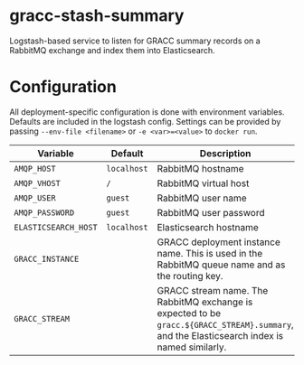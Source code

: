 # gracc-stash-summary

Logstash-based service to listen for GRACC summary records on a RabbitMQ exchange and
index them into Elasticsearch.

# Configuration
All deployment-specific configuration is done with environment variables. Defaults
are included in the logstash config. Settings can be provided by passing 
`--env-file <filename>`  or `-e <var>=<value>` to `docker run`.

| Variable | Default | Description |
|----------|---------|-------------|
| `AMQP_HOST` | `localhost` | RabbitMQ hostname |
| `AMQP_VHOST` | `/` | RabbitMQ virtual host |
| `AMQP_USER` | `guest` | RabbitMQ user name |
| `AMQP_PASSWORD` | `guest` | RabbitMQ user password |
| `ELASTICSEARCH_HOST` | `localhost` | Elasticsearch hostname |
| `GRACC_INSTANCE` |  | GRACC deployment instance name. This is used in the RabbitMQ queue name and as the routing key. |
| `GRACC_STREAM` |  | GRACC stream name. The RabbitMQ exchange is expected to be `gracc.${GRACC_STREAM}.summary`, and the Elasticsearch index is named similarly. |

